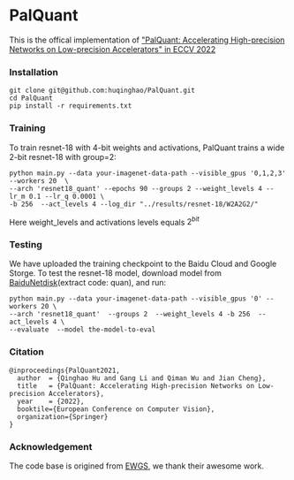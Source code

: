 # PalQuant
This is the offical implementation of  ["PalQuant: Accelerating High-precision Networks on Low-precision Accelerators" in ECCV 2022]()



### Installation
```
git clone git@github.com:huqinghao/PalQuant.git
cd PalQuant
pip install -r requirements.txt
```

### Training
To train resnet-18 with 4-bit weights and activations, PalQuant trains a wide 2-bit resnet-18 with group=2:
```
python main.py --data your-imagenet-data-path --visible_gpus '0,1,2,3' --workers 20  \
--arch 'resnet18_quant' --epochs 90 --groups 2 --weight_levels 4 --lr_m 0.1 --lr_q 0.0001 \
-b 256  --act_levels 4 --log_dir "../results/resnet-18/W2A2G2/"
```
Here weight_levels and activations  levels equals $2^{bit}$


### Testing
We have uploaded the training checkpoint to the Baidu Cloud and Google Storge. To test the resnet-18 model, download model from [BaiduNetdisk](https://pan.baidu.com/s/1SCk8xA1SVe5UwJ_l4ReZFw)(extract code: quan), and run:
```
python main.py --data your-imagenet-data-path --visible_gpus '0' --workers 20 \
--arch 'resnet18_quant'  --groups 2  --weight_levels 4 -b 256  --act_levels 4 \
--evaluate  --model the-model-to-eval
```

### Citation
```
@inproceedings{PalQuant2021,
  author  = {Qinghao Hu and Gang Li and Qiman Wu and Jian Cheng},
  title   = {PalQuant: Accelerating High-precision Networks on Low-precision Accelerators},
  year    = {2022},
  booktile={European Conference on Computer Vision},
  organization={Springer}
}
```
### Acknowledgement

The code base is origined from [EWGS](https://github.com/cvlab-yonsei/EWGS), we thank their awesome work.
